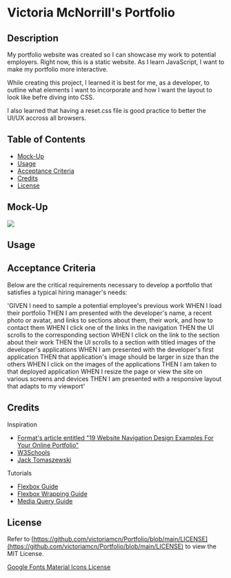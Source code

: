 # Victoria McNorrill's Portfolio

## Description

My portfolio website was created so I can showcase my work to potential employers. Right now, this is a static website. As I learn JavaScript, I want to make my portfolio more interactive.

While creating this project, I learned it is best for me, as a developer, to outline what elements I want to incorporate and how I want the layout to look like befre diving into CSS.

I also learned that having a reset.css file is good practice to better the UI/UX accross all browsers.

## Table of Contents

- [Mock-Up](#mock-up)
- [Usage](#usage)
- [Acceptance Criteria](#acceptance-criteria)
- [Credits](#credits)
- [License](#license)

## Mock-Up

![](https://github.com/victoriamcn/Portfolio/blob/main/assets/Mock%20Up/Portfolio.gif)

## Usage

## Acceptance Criteria

Below are the critical requirements necessary to develop a portfolio that satisfies a typical hiring manager's needs:

'GIVEN I need to sample a potential employee's previous work
WHEN I load their portfolio
THEN I am presented with the developer's name, a recent photo or avatar, and links to sections about them, their work, and how to contact them
WHEN I click one of the links in the navigation
THEN the UI scrolls to the corresponding section
WHEN I click on the link to the section about their work
THEN the UI scrolls to a section with titled images of the developer's applications
WHEN I am presented with the developer's first application
THEN that application's image should be larger in size than the others
WHEN I click on the images of the applications
THEN I am taken to that deployed application
WHEN I resize the page or view the site on various screens and devices
THEN I am presented with a responsive layout that adapts to my viewport'


## Credits

Inspiration
- [Format's article entitled "19 Website Navigation Design Examples For Your Online Portfolio"](https://www.format.com/magazine/resources/photography/website-navigation-designs)
- [W3Schools](https://www.w3schools.com/howto/tryw3css_templates_portfolio.htm#portfolio)
- [Jack Tomaszewski](https://jtom.me/portfolio/)

Tutorials
- [Flexbox Guide](https://css-tricks.com/snippets/css/a-guide-to-flexbox/)
- [Flexbox Wrapping Guide](https://developer.mozilla.org/en-US/docs/Web/CSS/CSS_Flexible_Box_Layout/Mastering_Wrapping_of_Flex_Items)
- [Media Query Guide](https://css-tricks.com/snippets/css/media-queries-for-standard-devices/)

## License

Refer to [https://github.com/victoriamcn/Portfolio/blob/main/LICENSE](https://github.com/victoriamcn/Portfolio/blob/main/LICENSE) to view the MIT License.

[Google Fonts Material Icons License](https://www.apache.org/licenses/LICENSE-2.0.txt)
